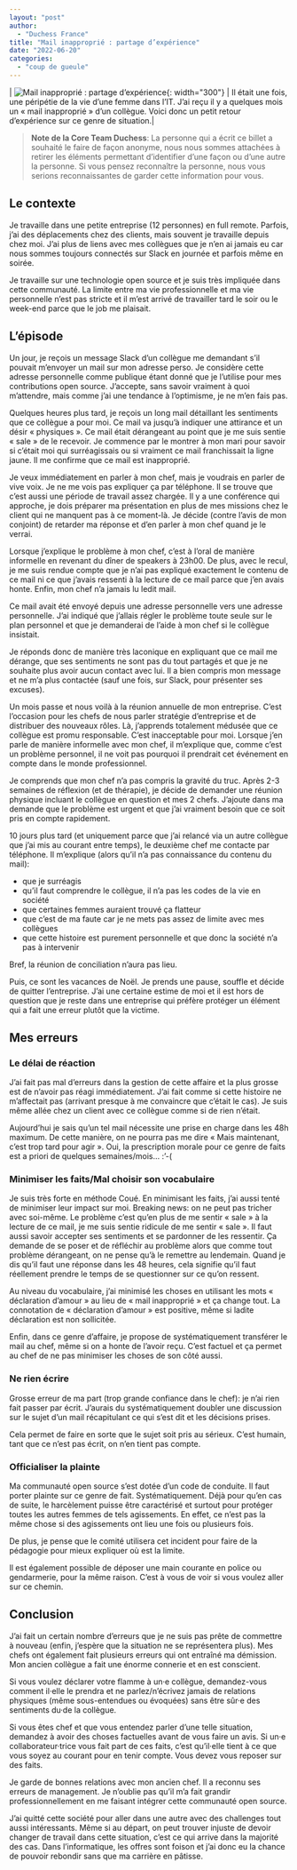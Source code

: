 ```yaml
---
layout: "post"
author:
  - "Duchess France"
title: "Mail inapproprié : partage d’expérience"
date: "2022-06-20"
categories:
  - "coup de gueule"
---
```


| ![Mail inapproprié : partage d’expérience](/assets/2022/06/2022-06-20-mail-inapproprie/balancoire.jpg){: width="300"} | Il était une fois, une péripétie de la vie d’une femme dans l’IT. J’ai reçu il y a quelques mois un « mail inapproprié » d’un collègue. Voici donc un petit retour d’expérience sur ce genre de situation.|

> **Note de la Core Team Duchess**: La personne qui a écrit ce billet a souhaité le faire de façon anonyme, nous nous sommes attachées à retirer les éléments permettant d’identifier d’une façon ou d’une autre la  personne. Si vous pensez reconnaître la personne, nous vous serions reconnaissantes de garder cette information pour vous.

## Le contexte

Je travaille dans une petite entreprise (12 personnes) en full remote. Parfois, j’ai des déplacements chez des clients, mais souvent je travaille depuis chez moi. J’ai plus de liens avec mes collègues que je n’en ai jamais eu car nous sommes toujours connectés sur Slack en journée et parfois même en soirée.

Je travaille sur une technologie open source et je suis très impliquée dans cette communauté. La limite entre ma vie professionnelle et ma vie personnelle n’est pas stricte et il m’est arrivé de travailler tard le soir ou le week-end parce que le job me plaisait.
## L’épisode

Un jour, je reçois un message Slack d’un collègue me demandant s’il pouvait m’envoyer un mail sur mon adresse perso. Je considère cette adresse personnelle comme publique étant donné que je l’utilise pour mes contributions open source. J’accepte, sans savoir vraiment à quoi m’attendre, mais comme j’ai une tendance à l’optimisme, je ne m’en fais pas.

Quelques heures plus tard, je reçois un long mail détaillant les sentiments que ce collègue a pour moi. Ce mail va jusqu’à indiquer une attirance et un désir « physiques ». Ce mail était dérangeant au point que je me suis sentie « sale » de le recevoir. Je commence par le montrer à mon mari pour savoir si c’était moi qui surréagissais ou si vraiment ce mail franchissait la ligne jaune. Il me confirme que ce mail est inapproprié.

Je veux immédiatement en parler à mon chef, mais je voudrais en parler de vive voix. Je ne me vois pas expliquer ça par téléphone. Il se trouve que c’est aussi une période de travail assez chargée. Il y a une conférence qui approche, je dois préparer ma présentation en plus de mes missions chez le client qui ne manquent pas à ce moment-là. Je décide (contre l’avis de mon conjoint) de retarder ma réponse et d’en parler à mon chef quand je le verrai.

Lorsque j’explique le problème à mon chef, c’est à l’oral de manière informelle en revenant du dîner de speakers à 23h00. De plus, avec le recul, je me suis rendue compte que je n’ai pas expliqué exactement le contenu de ce mail ni ce que j’avais ressenti à la lecture de ce mail parce que j’en avais honte. Enfin, mon chef n’a jamais lu ledit mail.

Ce mail avait été envoyé depuis une adresse personnelle vers une adresse personnelle. J’ai indiqué que j’allais régler le problème toute seule sur le plan personnel et que je demanderai de l’aide à mon chef si le collègue insistait.

Je réponds donc de manière très laconique en expliquant que ce mail me dérange, que ses sentiments ne sont pas du tout partagés et que je ne souhaite plus avoir aucun contact avec lui. Il a bien compris mon message et ne m’a plus contactée (sauf une fois, sur Slack, pour présenter ses excuses).

Un mois passe et nous voilà à la réunion annuelle de mon entreprise. C’est l’occasion pour les chefs de nous parler stratégie d’entreprise et de distribuer des nouveaux rôles. Là, j’apprends totalement médusée que ce collègue est promu responsable. C’est inacceptable pour moi. Lorsque j’en parle de manière informelle avec mon chef, il m’explique que, comme c’est un problème personnel, il ne voit pas pourquoi il prendrait cet événement en compte dans le monde professionnel.

Je comprends que mon chef n’a pas compris la gravité du truc. Après 2-3 semaines de réflexion (et de thérapie), je décide de demander une réunion physique incluant le collègue en question et mes 2 chefs. J’ajoute dans ma demande que le problème est urgent et que j’ai vraiment besoin que ce soit pris en compte rapidement.

10 jours plus tard (et uniquement parce que j’ai relancé via un autre collègue que j’ai mis au courant entre temps), le deuxième chef me contacte par téléphone. Il m’explique (alors qu’il n’a pas connaissance du contenu du mail):

* que je surréagis
* qu’il faut comprendre le collègue, il n’a pas les codes de la vie en société
* que certaines femmes auraient trouvé ça flatteur
* que c’est de ma faute car je ne mets pas assez de limite avec mes collègues
* que cette histoire est purement personnelle et que donc la société n’a pas à intervenir

Bref, la réunion de conciliation n’aura pas lieu.

Puis, ce sont les vacances de Noël. Je prends une pause, souffle et décide de quitter l’entreprise. J’ai une certaine estime de moi et il est hors de question que je reste dans une entreprise qui préfère protéger un élément qui a fait une erreur plutôt que la victime.
## Mes erreurs
### Le délai de réaction

J’ai fait pas mal d’erreurs dans la gestion de cette affaire et la plus grosse est de n’avoir pas réagi immédiatement. J’ai fait comme si cette histoire ne m’affectait pas (arrivant presque à me convaincre que c’était le cas). Je suis même allée chez un client avec ce collègue comme si de rien n’était.

Aujourd’hui je sais qu’un tel mail nécessite une prise en charge dans les 48h maximum. De cette manière, on ne pourra pas me dire « Mais maintenant, c’est trop tard pour agir ». Oui, la prescription morale pour ce genre de faits est a priori de quelques semaines/mois… :’-(
### Minimiser les faits/Mal choisir son vocabulaire

Je suis très forte en méthode Coué. En minimisant les faits, j’ai aussi tenté de minimiser leur impact sur moi. Breaking news: on ne peut pas tricher avec soi-même. Le problème c’est qu’en plus de me sentir « sale » à la lecture de ce mail, je me suis sentie ridicule de me sentir « sale ». Il faut aussi savoir accepter ses sentiments et se pardonner de les ressentir. Ça demande de se poser et de réfléchir au problème alors que comme tout problème dérangeant, on ne pense qu’à le remettre au lendemain. Quand je dis qu’il faut une réponse dans les 48 heures, cela signifie qu’il faut réellement prendre le temps de se questionner sur ce qu’on ressent.

Au niveau du vocabulaire, j’ai minimisé les choses en utilisant les mots « déclaration d’amour » au lieu de « mail inapproprié » et ça change tout. La connotation de « déclaration d’amour » est positive, même si ladite déclaration est non sollicitée.

Enfin, dans ce genre d’affaire, je propose de systématiquement transférer le mail au chef, même si on a honte de l’avoir reçu. C’est factuel et ça permet au chef de ne pas minimiser les choses de son côté aussi.
### Ne rien écrire

Grosse erreur de ma part (trop grande confiance dans le chef): je n’ai rien fait passer par écrit. J’aurais du systématiquement doubler une discussion sur le sujet d’un mail récapitulant ce qui s’est dit et les décisions prises.

Cela permet de faire en sorte que le sujet soit pris au sérieux. C’est humain, tant que ce n’est pas écrit, on n’en tient pas compte.
### Officialiser la plainte

Ma communauté open source s’est dotée d’un code de conduite. Il faut porter plainte sur ce genre de fait. Systématiquement. Déjà pour qu’en cas de suite, le harcèlement puisse être caractérisé et surtout pour protéger toutes les autres femmes de tels agissements. En effet, ce n’est pas la même chose si des agissements ont lieu une fois ou plusieurs fois.

De plus, je pense que le comité utilisera cet incident pour faire de la pédagogie pour mieux expliquer où est la limite.

Il est également possible de déposer une main courante en police ou gendarmerie, pour la même raison. C’est à vous de voir si vous voulez aller sur ce chemin.
## Conclusion

J’ai fait un certain nombre d’erreurs que je ne suis pas prête de commettre à nouveau (enfin, j’espère que la situation ne se représentera plus). Mes chefs ont également fait plusieurs erreurs qui ont entraîné ma démission. Mon ancien collègue a fait une énorme connerie et en est conscient.

Si vous voulez déclarer votre flamme à un·e collègue, demandez-vous comment il·elle le prendra et ne parlez/n’écrivez jamais de relations physiques (même sous-entendues ou évoquées) sans être sûr·e des sentiments du·de la collègue.

Si vous êtes chef et que vous entendez parler d’une telle situation, demandez à avoir des choses factuelles avant de vous faire un avis. Si un·e collaborateur·trice vous fait part de ces faits, c’est qu’il·elle tient à ce que vous soyez au courant pour en tenir compte. Vous devez vous reposer sur des faits.

Je garde de bonnes relations avec mon ancien chef. Il a reconnu ses erreurs de management. Je n’oublie pas qu’il m’a fait grandir professionnellement en me faisant intégrer cette communauté open source.

J’ai quitté cette société pour aller dans une autre avec des challenges tout aussi intéressants. Même si au départ, on peut trouver injuste de devoir changer de travail dans cette situation, c’est ce qui arrive dans la majorité des cas. Dans l’informatique, les offres sont foison et j’ai donc eu la chance de pouvoir rebondir sans que ma carrière en pâtisse.